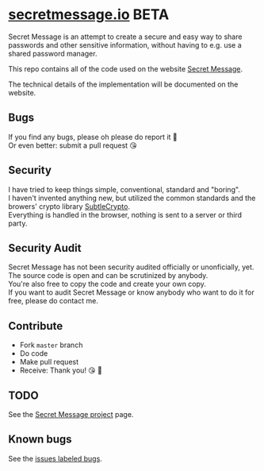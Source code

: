 # [secretmessage.io](https://secretmessage.io/) BETA

Secret Message is an attempt to create a secure and easy way to share passwords and other sensitive information, without having to e.g. use a shared password manager.

This repo contains all of the code used on the website [Secret Message](https://secretmessage.io/).

The technical details of the implementation will be documented on the website.

## Bugs

If you find any bugs, please oh please do report it 🙏  
Or even better: submit a pull request 😘

## Security

I have tried to keep things simple, conventional, standard and "boring".  
I haven't invented anything new, but utilized the common standards and the browers' crypto library [SubtleCrypto](https://developer.mozilla.org/en-US/docs/Web/API/SubtleCrypto).  
Everything is handled in the browser, nothing is sent to a server or third party.

## Security Audit

Secret Message has not been security audited officially or unonficially, yet.  
The source code is open and can be scrutinized by anybody.  
You're also free to copy the code and create your own copy.  
If you want to audit Secret Message or know anybody who want to do it for free, please do contact me.

## Contribute

* Fork `master` branch
* Do code
* Make pull request
* Receive: Thank you! 😘 🙏

## TODO

See the [Secret Message project](https://github.com/morphar/secretmessage.io/projects/1) page.

## Known bugs

See the [issues labeled bugs](https://github.com/morphar/secretmessage.io/labels/bug).


